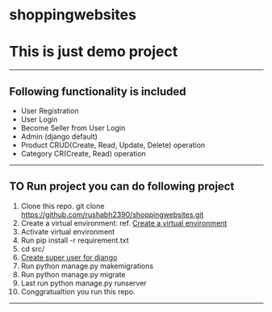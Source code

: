 # shoppingwebsites
# This is just demo project
---
## Following functionality is included
- User Registration
- User Login
- Become Seller from User Login
- Admin (django default)
- Product CRUD(Create, Read, Update, Delete)  operation
- Category CR(Create, Read) operation
---
## TO Run project you can do following project
1. Clone this repo. git clone https://github.com/rushabh2390/shoppingwebsites.git
2. Create a virtual environment: ref. [Create a virtual environment](https://docs.python.org/3/library/venv.html)
3. Activate virtual environment
4. Run pip install -r requirement.txt
5. cd src/
6. [Create super user for django](https://docs.djangoproject.com/en/1.8/intro/tutorial02/)
7. Run python manage.py makemigrations
8. Run python manage.py migrate
9. Last run python manage.py runserver
10. Conggratualtion you run this repo.
---
